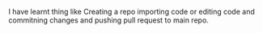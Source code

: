 I have learnt thing like Creating a repo importing code or editing code and commitning changes and pushing pull request to main repo.

